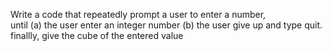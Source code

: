 Write a code that repeatedly prompt a user to enter a number,  
until (a) the user enter an integer number (b) the user give up and type quit.
finallly, give the cube of the entered value
